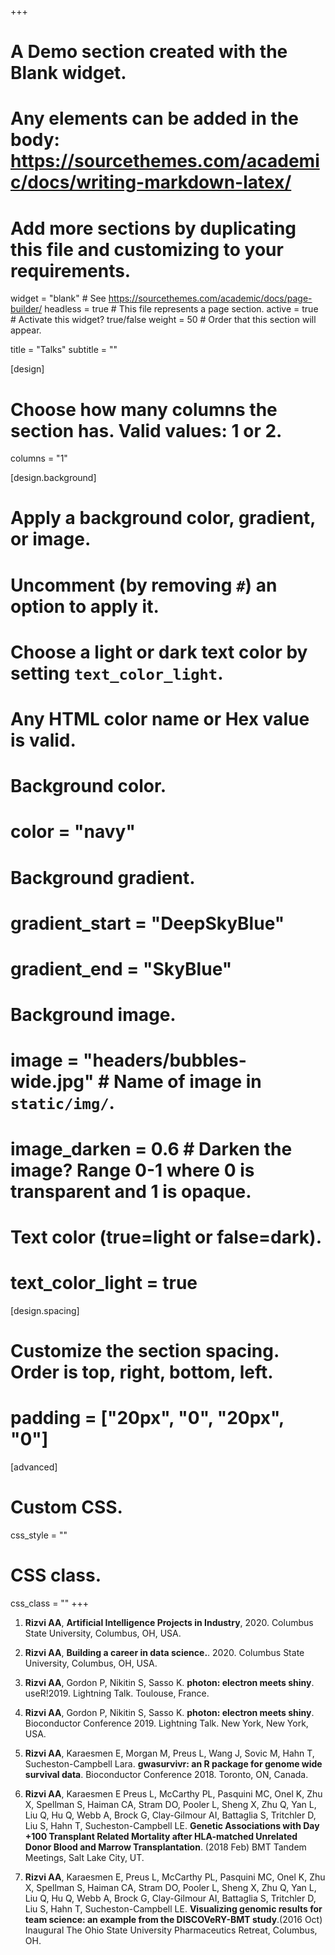+++
# A Demo section created with the Blank widget.
# Any elements can be added in the body: https://sourcethemes.com/academic/docs/writing-markdown-latex/
# Add more sections by duplicating this file and customizing to your requirements.

widget = "blank"  # See https://sourcethemes.com/academic/docs/page-builder/
headless = true  # This file represents a page section.
active = true  # Activate this widget? true/false
weight = 50  # Order that this section will appear.

title = "Talks"
subtitle = ""

[design]
  # Choose how many columns the section has. Valid values: 1 or 2.
  columns = "1"

[design.background]
  # Apply a background color, gradient, or image.
  #   Uncomment (by removing `#`) an option to apply it.
  #   Choose a light or dark text color by setting `text_color_light`.
  #   Any HTML color name or Hex value is valid.

  # Background color.
  # color = "navy"
  
  # Background gradient.
  # gradient_start = "DeepSkyBlue"
  # gradient_end = "SkyBlue"
  
  # Background image.
  # image = "headers/bubbles-wide.jpg"  # Name of image in `static/img/`.
  # image_darken = 0.6  # Darken the image? Range 0-1 where 0 is transparent and 1 is opaque.

  # Text color (true=light or false=dark).
  # text_color_light = true

[design.spacing]
  # Customize the section spacing. Order is top, right, bottom, left.
  # padding = ["20px", "0", "20px", "0"]

[advanced]
 # Custom CSS. 
 css_style = ""
 
 # CSS class.
 css_class = ""
+++


1. **Rizvi AA**, **Artificial Intelligence Projects in Industry**, 2020. Columbus State University, Columbus, OH, USA.

1. **Rizvi AA**, **Building a career in data science.**. 2020. Columbus State University, Columbus, OH, USA.
    
1. **Rizvi AA**, Gordon P, Nikitin S, Sasso K. **photon: electron meets shiny**. useR!2019. Lightning Talk. Toulouse, France.     
    
1. **Rizvi AA**, Gordon P, Nikitin S, Sasso K. **photon: electron meets shiny**. Bioconductor Conference 2019. Lightning Talk. New York, New York, USA.
    
1. **Rizvi AA**, Karaesmen E, Morgan M, Preus L, Wang J, Sovic M, Hahn T, Sucheston-Campbell Lara. **gwasurvivr: an R package for genome wide survival data**. Bioconductor Conference 2018. Toronto, ON, Canada.      
    
1. **Rizvi AA**, Karaesmen E Preus L, McCarthy PL, Pasquini MC, Onel K, Zhu X, Spellman S, Haiman CA, Stram DO, Pooler L, Sheng X, Zhu Q, Yan L, Liu Q, Hu Q, Webb A, Brock G, Clay-Gilmour AI, Battaglia S, Tritchler D, Liu S, Hahn T, Sucheston-Campbell LE. **Genetic Associations with Day +100 Transplant Related Mortality after HLA-matched Unrelated Donor Blood and Marrow Transplantation**. (2018 Feb) BMT Tandem Meetings, Salt Lake City, UT.
    
1. **Rizvi AA**, Karaesmen E, Preus L, McCarthy PL, Pasquini MC, Onel K, Zhu X, Spellman S, Haiman CA, Stram DO, Pooler L, Sheng X, Zhu Q, Yan L, Liu Q, Hu Q, Webb A, Brock G, Clay-Gilmour AI, Battaglia S, Tritchler D, Liu S, Hahn T, Sucheston-Campbell LE. **Visualizing genomic results for team science: an example from the DISCOVeRY-BMT study**.(2016 Oct) Inaugural The Ohio State University Pharmaceutics Retreat, Columbus, OH.

